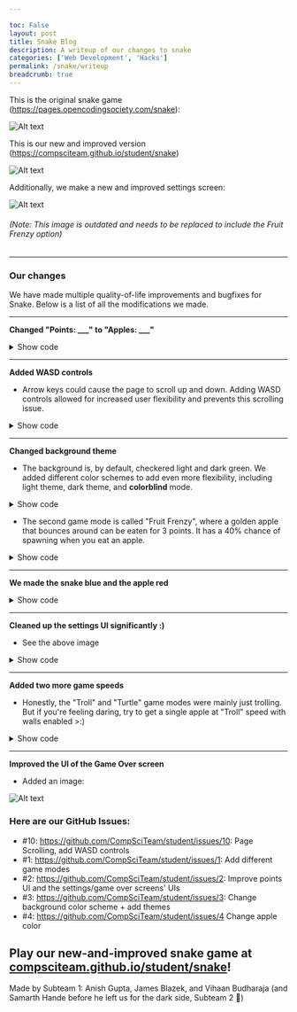 ```yaml
---

toc: False
layout: post
title: Snake Blog
description: A writeup of our changes to snake
categories: ['Web Development', 'Hacks']
permalink: /snake/writeup
breadcrumb: true
---
```



This is the original snake game (<https://pages.opencodingsociety.com/snake>): 


![Alt text]({{site.baseurl}}/images/posts/oldsnake.png "Image of old snake game")

This is our new and improved version (<https://compsciteam.github.io/student/snake>)

![Alt text]({{site.baseurl}}/images/posts/newsnake.png "Image of old snake game")


Additionally, we make a new and improved settings screen:

![Alt text]({{site.baseurl}}/images/posts/newsnakesettings.png "Image of improved settings screen")

<h6>(Note: This image is outdated and needs to be replaced to include the Fruit Frenzy option)</h6>

<hr>

### Our changes

We have made multiple quality-of-life improvements and bugfixes for Snake. Below is a list of all the modifications we made.

<hr>

**Changed "Points: ___" to "Apples: ___"**
<details>
<summary>Show code</summary>

```html
<p class="fs-4">Apples: <span id="score_value">0</span></p>
```

</details>

<hr>

**Added WASD controls**
  - Arrow keys could cause the page to scroll up and down. Adding WASD controls allowed for increased user flexibility and prevents this scrolling issue.

<details>
<summary>Show code</summary>

```js
let changeDir = function(key){
    switch(key) {
        case 37: case 65: // left arrow / 'A'
            if (snake_dir !== 1) snake_next_dir = 3;
            break;
        case 38: case 87: // up arrow / 'W'
            if (snake_dir !== 2) snake_next_dir = 0;
            break;
        case 39: case 68: // right arrow / 'D'
            if (snake_dir !== 3) snake_next_dir = 1;
            break;
        case 40: case 83: // down arrow / 'S'
            if (snake_dir !== 0) snake_next_dir = 2;
            break;
    }
}
canvas.onkeydown = function(evt) {
    changeDir(evt.keyCode);
}
```
</details>

<hr>


**Changed background theme**
  - The background is, by default, checkered light and dark green. We added different color schemes to add even more flexibility, including light theme, dark theme, and **colorblind** mode.


<details>
<summary>Show code</summary>

```js
function applyMode(mode){
    switch(mode){
        case 'colorblind':
            color_light_tile = '#ffd97a'; color_dark_tile  = '#ffd15a';
            color_snake = '#0000ff'; color_apple = '#ff00ff';
            break;
        case 'light':
            color_light_tile = '#f0f8e8'; color_dark_tile  = '#dfeccf';
            color_snake = '#0b63d6'; color_apple = '#d32f2f';
            break;
        case 'dark':
            color_light_tile = '#355a2b'; color_dark_tile  = '#243b1b';
            color_snake = '#1e90ff'; color_apple = '#ff6b6b';
            break;
        default:
            color_light_tile = '#a9d750'; color_dark_tile  = '#a2d148';
            color_snake = '#2f00ffff'; color_apple = '#ff0000ff';
    }
    // repaint if playing
    if(snake && snake.length){
        for(let y = 0; y < canvas.height / BLOCK; y++) {
            for(let x = 0; x < canvas.width / BLOCK; x++) {
                ctx.fillStyle = ((x + y) % 2 === 0) ? color_light_tile : color_dark_tile;
                ctx.fillRect(x * BLOCK, y * BLOCK, BLOCK, BLOCK);
            }
        }
        for(let i = 0; i < snake.length; i++) activeDot(snake[i].x, snake[i].y);
        activeApple(food.x, food.y);
    }
}
</details>

<hr>


**Added two new game modes!**
  - We called the first game mode "Candied Apples", where the snake exponentially speeds up every time it eats an apple.

<details>
<summary>Show code</summary>

```js
if(current_gamemode === 'candied'){
    const newSpeed = Math.max(6, Number(snake_speed) - 5);
    setSnakeSpeed(newSpeed);
}
```

</details>


- The second game mode is called "Fruit Frenzy", where a golden apple that bounces around can be eaten for 3 points. It has a 40% chance of spawning when you eat an apple.

<details>
<summary>Show code</summary>

```js
// Code to spawn golden fruit
if(current_gamemode === 'fruit_frenzy' && Math.random() < 0.4 && !goldenFood.active){
    let gx = Math.floor(Math.random() * ((canvas.width / BLOCK) - 1));
    let gy = Math.floor(Math.random() * ((canvas.height / BLOCK) - 1));
    goldenFood.x = gx; goldenFood.y = gy;
    goldenFood.vx = (Math.random() < 0.5) ? 1 : -1;
    goldenFood.vy = (Math.random() < 0.5) ? 1 : -1;
    goldenFood.active = true;
}
```

```js
// Code to move the fruit
// Move golden fruit each frame
if(goldenFood.active){
    let nextX = goldenFood.x + goldenFood.vx;
    let nextY = goldenFood.y + goldenFood.vy;
    if(nextX < 0 || nextX >= canvas.width / BLOCK) goldenFood.vx *= -1; // reverse vx and/or vy if needed
    if(nextY < 0 || nextY >= canvas.height / BLOCK) goldenFood.vy *= -1;
    goldenFood.x = nextX;
    goldenFood.y = nextY;
}
```

</details>
<hr>

**We made the snake blue and the apple red**

<details>
<summary>Show code</summary>

```js
let activeDot = function(x, y){
    ctx.fillStyle = color_snake; // blue snake
    ctx.fillRect(x * BLOCK, y * BLOCK, BLOCK, BLOCK);
}
let activeApple = function(x, y){
    ctx.fillStyle = color_apple; // red apple
    ctx.fillRect(x * BLOCK, y * BLOCK, BLOCK, BLOCK);
}
```
</details>

<hr>


**Cleaned up the settings UI significantly :)**
  - See the above image

<details>
<summary>Show code</summary>

```css
#setting input{ display:none; }
    #setting label{ cursor: pointer; }
    #setting input:checked + label{ background-color: #FFF; color: #000; }

    #setting { 
        display: flex;
        justify-content: center;
        align-items: center;
        padding: 1rem;
    }
    .settings-card{
        width: 100%;
        max-width: 420px;
        background: rgba(0,0,0,0.18);
        border-radius: 12px;
        padding: 18px;
        box-shadow: 0 6px 18px rgba(0,0,0,0.35);
        text-align: left;
    }
    .settings-title{
        font-size: 1.15rem;
        margin-bottom: 8px;
        font-weight: 600;
        color: #fff;
    }
    .setting-group{
        margin: 12px 0;
    }
    .option-row{
        display: flex;
        gap: 8px;
        flex-wrap: wrap;
        margin-top: 8px;
    }

    #setting input + label{
        display: inline-block;
        padding: 8px 14px;
        border-radius: 999px;
        background: rgba(255,255,255,0.06);
        color: #eaeaea;
        border: 1px solid rgba(255,255,255,0.06);
        transition: all 0.15s ease-in-out;
        user-select: none;
    }
    #setting input:checked + label{
        background-color: #fff;
        color: #000;
        box-shadow: 0 4px 10px rgba(0,0,0,0.2) inset;
        transform: translateY(-1px);
    }
    #setting p{ color: #f1f1f1; }
    

    @media (max-width: 520px){
        .game-shell{ padding: 12px; border-radius: 10px; }
        .screen-card, .settings-card{ margin: 10px; padding: 14px; }
        canvas{ border-width: 4px; }
    }
```
</details>

<hr>


**Added two more game speeds**
  - Honestly, the "Troll" and "Turtle" game modes were mainly just trolling. But if you're feeling daring, try to get a single apple at "Troll" speed with walls enabled >:)

<details>
<summary>Show code</summary>

```html
<div class="option-row">
    <input id="speed_turtle" type="radio" name="speed" value="220"/>
    <label for="speed_turtle">Turtle</label>
    <input id="speed1" type="radio" name="speed" value="120" checked/>
    <label for="speed1">Slow</label>
    <input id="speed2" type="radio" name="speed" value="75"/>
    <label for="speed2">Normal</label>
    <input id="speed3" type="radio" name="speed" value="35"/>
    <label for="speed3">Fast</label>
    <input id="speed_troll" type="radio" name="speed" value="8"/>
    <label for="speed_troll">Troll</label>
</div>
```
</details>

<hr>


**Improved the UI of the Game Over screen**
  - Added an image:

![Alt text]({{site.baseurl}}/images/hacks/snake-gameover.png "snake-gameover.png")

### Here are our GitHub Issues:
- #10: <https://github.com/CompSciTeam/student/issues/10>: Page Scrolling, add WASD controls
- #1: <https://github.com/CompSciTeam/student/issues/1>: Add different game modes
- #2: <https://github.com/CompSciTeam/student/issues/2>: Improve points UI and the settings/game over screens' UIs
- #3: <https://github.com/CompSciTeam/student/issues/3>: Change background color scheme + add themes
- #4: <https://github.com/CompSciTeam/student/issues/4> Change apple color

## Play our new-and-improved snake game at [compsciteam.github.io/student/snake](https://compsciteam.github.io/student/snake)!

Made by Subteam 1: Anish Gupta, James Blazek, and Vihaan Budharaja (and Samarth Hande before he left us for the dark side, Subteam 2 🫡)
